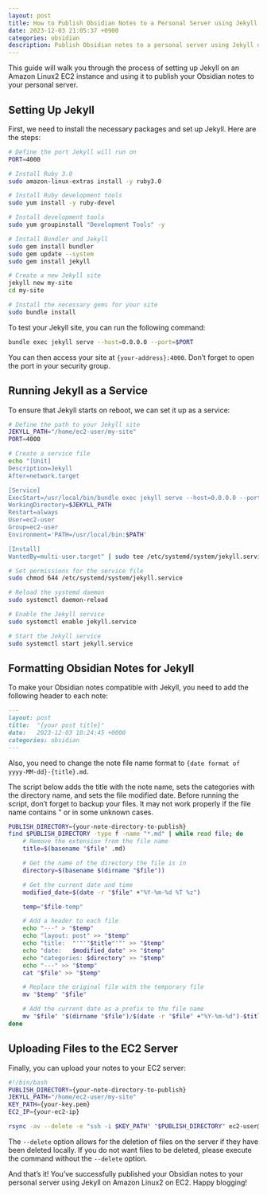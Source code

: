 ```yaml
---
layout: post
title: How to Publish Obsidian Notes to a Personal Server using Jekyll on Amazon Linux2 on EC2
date: 2023-12-03 21:05:37 +0900
categories: obsidian
description: Publish Obsidian notes to a personal server using Jekyll on Amazon Linux2 on EC2. Learn setup, running as a service, note formatting, and uploading files.
---
```

This guide will walk you through the process of setting up Jekyll on an Amazon Linux2 EC2 instance and using it to publish your Obsidian notes to your personal server.

## Setting Up Jekyll

First, we need to install the necessary packages and set up Jekyll. Here are the steps:

```bash
# Define the port Jekyll will run on
PORT=4000

# Install Ruby 3.0
sudo amazon-linux-extras install -y ruby3.0

# Install Ruby development tools
sudo yum install -y ruby-devel

# Install development tools
sudo yum groupinstall "Development Tools" -y

# Install Bundler and Jekyll
sudo gem install bundler
sudo gem update --system
sudo gem install jekyll

# Create a new Jekyll site
jekyll new my-site
cd my-site

# Install the necessary gems for your site
sudo bundle install
```

To test your Jekyll site, you can run the following command:

```bash
bundle exec jekyll serve --host=0.0.0.0 --port=$PORT
```

You can then access your site at `{your-address}:4000`. Don’t forget to open the port in your security group.

## Running Jekyll as a Service

To ensure that Jekyll starts on reboot, we can set it up as a service:

```bash
# Define the path to your Jekyll site
JEKYLL_PATH="/home/ec2-user/my-site"
PORT=4000

# Create a service file
echo "[Unit]
Description=Jekyll
After=network.target

[Service]
ExecStart=/usr/local/bin/bundle exec jekyll serve --host=0.0.0.0 --port=$PORT
WorkingDirectory=$JEKYLL_PATH
Restart=always
User=ec2-user
Group=ec2-user
Environment='PATH=/usr/local/bin:$PATH'

[Install]
WantedBy=multi-user.target" | sudo tee /etc/systemd/system/jekyll.service

# Set permissions for the service file
sudo chmod 644 /etc/systemd/system/jekyll.service

# Reload the systemd daemon
sudo systemctl daemon-reload

# Enable the Jekyll service
sudo systemctl enable jekyll.service

# Start the Jekyll service
sudo systemctl start jekyll.service
```

## Formatting Obsidian Notes for Jekyll

To make your Obsidian notes compatible with Jekyll, you need to add the following header to each note:

```markdown
---
layout: post
title:  "{your post title}"
date:   2023-12-03 10:24:45 +0000
categories: obsidian
---
```

Also, you need to change the note file name format to `{date format of yyyy-MM-dd}-{title}.md`.

The script below adds the title with the note name, sets the categories with the directory name, and sets the file modified date. Before running the script, don’t forget to backup your files. It may not work properly if the file name contains " or in some unknown cases.

```bash
PUBLISH_DIRECTORY={your-note-directory-to-publish}
find $PUBLISH_DIRECTORY -type f -name "*.md" | while read file; do
    # Remove the extension from the file name
    title=$(basename "$file" .md)

    # Get the name of the directory the file is in
    directory=$(basename $(dirname "$file"))

    # Get the current date and time
    modified_date=$(date -r "$file" +"%Y-%m-%d %T %z")

    temp="$file-temp"

    # Add a header to each file
    echo "---" > "$temp"
    echo "layout: post" >> "$temp"
    echo "title:  "'"'"$title"'"' >> "$temp"
    echo "date:   $modified_date" >> "$temp"
    echo "categories: $directory" >> "$temp"
    echo "---" >> "$temp"
    cat "$file" >> "$temp"

    # Replace the original file with the temporary file
    mv "$temp" "$file"

    # Add the current date as a prefix to the file name
    mv "$file" "$(dirname "$file")/$(date -r "$file" +"%Y-%m-%d")-$title.md"
done
```

## Uploading Files to the EC2 Server

Finally, you can upload your notes to your EC2 server:

```bash
#!/bin/bash
PUBLISH_DIRECTORY={your-note-directory-to-publish}
JEKYLL_PATH="/home/ec2-user/my-site"
KEY_PATH={your-key.pem}
EC2_IP={your-ec2-ip}

rsync -av --delete -e "ssh -i $KEY_PATH" "$PUBLISH_DIRECTORY" ec2-user@"$EC2_IP":"$JEKYLL_PATH/_posts"
```
The `--delete` option allows for the deletion of files on the server if they have been deleted locally. If you do not want files to be deleted, please execute the command without the `--delete` option.

And that’s it! You’ve successfully published your Obsidian notes to your personal server using Jekyll on Amazon Linux2 on EC2. Happy blogging!